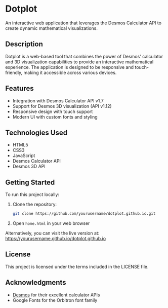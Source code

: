 # Dotplot

An interactive web application that leverages the Desmos Calculator API to create dynamic mathematical visualizations.

## Description

Dotplot is a web-based tool that combines the power of Desmos' calculator and 3D visualization capabilities to provide an interactive mathematical experience. The application is designed to be responsive and touch-friendly, making it accessible across various devices.

## Features

- Integration with Desmos Calculator API v1.7
- Support for Desmos 3D visualization (API v1.12)
- Responsive design with touch support
- Modern UI with custom fonts and styling

## Technologies Used

- HTML5
- CSS3
- JavaScript
- Desmos Calculator API
- Desmos 3D API

## Getting Started

To run this project locally:

1. Clone the repository:
   ```bash
   git clone https://github.com/yourusername/dotplot.github.io.git
   ```
2. Open `home.html` in your web browser

Alternatively, you can visit the live version at: https://yourusername.github.io/dotplot.github.io

## License

This project is licensed under the terms included in the LICENSE file.

## Acknowledgments

- [Desmos](https://www.desmos.com/) for their excellent calculator APIs
- Google Fonts for the Orbitron font family

